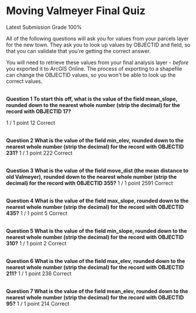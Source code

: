 # Moving Valmeyer Final Quiz

Latest Submission Grade 100%
<br/>

All of the following questions will ask you for values from your 
parcels layer for the new town. They ask you to look up values by 
OBJECTID and field, so that you can validate that you're getting the 
correct answer.

You will need to retrieve these values from your final analysis layer - *before* you exported it to ArcGIS Online. The process of exporting to a shapefile can change the OBJECTID values, so you won't be able to look up the correct values. 
<br/>
<br/>

**Question 1 To start this off, what is the value of the field mean_slope, rounded down to the nearest whole number (strip the decimal) for the record with OBJECTID 17?**

1 / 1 point
12
Correct
<br/>
<br/>

**Question 2 What is the value of the field min_elev, rounded down to the nearest whole number (strip the decimal) for the record with OBJECTID 231?**
1 / 1 point
222
Correct
<br/>
<br/>

**Question 3 What is the value of the field move_dist (the mean distance to old Valmeyer), rounded down to the nearest whole number (strip the decimal) for the record with OBJECTID 355?**
1 / 1 point
2591
Correct
<br/>
<br/>

**Question 4 What is the value of the field max_slope, rounded down to the nearest whole number (strip the decimal) for the record with OBJECTID 435?**
1 / 1 point
5
Correct
<br/>
<br/>

**Question 5 What is the value of the field min_slope, rounded down to the nearest whole number (strip the decimal) for the record with OBJECTID 310?**
1 / 1 point
2
Correct
<br/>
<br/>

**Question 6 What is the value of the field max_elev, rounded down to the nearest whole number (strip the decimal) for the record with OBJECTID 211?**
1 / 1 point
236
Correct
<br/>
<br/>

**Question 7 What is the value of the field mean_elev, rounded down to the nearest whole number (strip the decimal) for the record with OBJECTID 95?**
1 / 1 point
214
Correct
